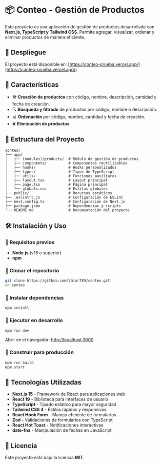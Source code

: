 # 📦 Conteo - Gestión de Productos

Este proyecto es una aplicación de gestión de productos desarrollada con **Next.js, TypeScript y Tailwind CSS**. Permite agregar, visualizar, ordenar y eliminar productos de manera eficiente.

## 🚀 Despliegue

El proyecto está disponible en: [https://conteo-prueba.vercel.app/](https://conteo-prueba.vercel.app/)

## 📌 Características

- 🛠 **Creación de productos** con código, nombre, descripción, cantidad y fecha de creación.
- 🔍 **Búsqueda y filtrado** de productos por código, nombre o descripción.
- 📊 **Ordenación** por código, nombre, cantidad y fecha de creación.
- ❌ **Eliminación de productos** 


## 📂 Estructura del Proyecto

```
conteo/
├── app/
│   ├── (modules)/products/  # Módulo de gestión de productos
│   ├── components/          # Componentes reutilizables
│   ├── hooks/               # Hooks personalizados
│   ├── types/               # Tipos de TypeScript
│   ├── utils/               # Funciones auxiliares
│   ├── layout.tsx           # Layout principal
│   ├── page.tsx             # Página principal
│   └── globals.css          # Estilos globales
├── public/                  # Recursos estáticos
├── .eslintrc.js             # Configuración de ESLint
├── next.config.ts           # Configuración de Next.js
├── package.json             # Dependencias y scripts
└── README.md                # Documentación del proyecto
```

## 🛠 Instalación y Uso

### 🔹 Requisitos previos

- **Node.js** (v18 o superior)
- **npm** 

### 🔹 Clonar el repositorio

```bash
git clone https://github.com/Valar789/conteo.git
cd conteo
```

### 🔹 Instalar dependencias

```bash
npm install 
```

### 🔹 Ejecutar en desarrollo

```bash
npm run dev  
```

Abrir en el navegador: [http://localhost:3000](http://localhost:3000)

### 🔹 Construir para producción

```bash
npm run build
npm start
```

## 🔗 Tecnologías Utilizadas

- **Next.js 15** - Framework de React para aplicaciones web
- **React 19** - Biblioteca para interfaces de usuario
- **TypeScript** - Tipado estático para mayor seguridad
- **Tailwind CSS 4** - Estilos rápidos y responsivos
- **React Hook Form** - Manejo eficiente de formularios
- **Zod** - Validaciones de formularios con TypeScript
- **React Hot Toast** - Notificaciones interactivas
- **date-fns** - Manipulación de fechas en JavaScript

## 📄 Licencia

Este proyecto está bajo la licencia **MIT**.
